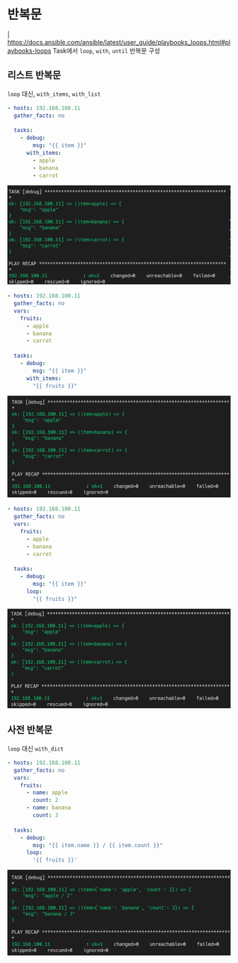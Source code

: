 # 반복문
| https://docs.ansible.com/ansible/latest/user_guide/playbooks_loops.html#playbooks-loops
Task에서 `loop`, `with`, `until` 반복문 구성

## 리스트 반복문

`loop` 대신, `with_items`, `with_list`

``` yaml
- hosts: 192.168.100.11
  gather_facts: no

  tasks:
    - debug:
        msg: "{{ item }}"
      with_items:
        - apple
        - banana
        - carrot
```
![](./img/08_1.png)

``` yaml
- hosts: 192.168.100.11
  gather_facts: no
  vars:
    fruits:
      - apple
      - banana
      - carrot

  tasks:
    - debug:
        msg: "{{ item }}"
      with_items:
        "{{ fruits }}"
```
![](./img/08_2.png)

``` yaml
- hosts: 192.168.100.11
  gather_facts: no
  vars:
    fruits:
      - apple
      - banana
      - carrot

  tasks:
    - debug:
        msg: "{{ item }}"
      loop:
        "{{ fruits }}"
```
![](./img/08_3.png)

## 사전 반복문
`loop` 대신 `with_dict`

``` yaml
- hosts: 192.168.100.11
  gather_facts: no
  vars:
    fruits:
      - name: apple
        count: 2
      - name: banana
        count: 3

  tasks:
    - debug:
        msg: "{{ item.name }} / {{ item.count }}"
      loop:
        '{{ fruits }}'
```
![](./img/08_4.png)